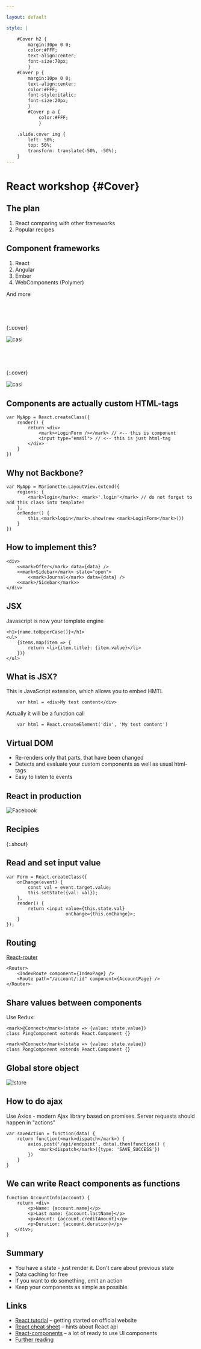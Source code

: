 ```yaml
---

layout: default

style: |

    #Cover h2 {
        margin:30px 0 0;
        color:#FFF;
        text-align:center;
        font-size:70px;
        }
    #Cover p {
        margin:10px 0 0;
        text-align:center;
        color:#FFF;
        font-style:italic;
        font-size:20px;
        }
        #Cover p a {
            color:#FFF;
            }

    .slide.cover img {
        left: 50%;
        top: 50%;
        transform: translate(-50%, -50%);
    }
---
```


# React workshop {#Cover}

## The plan

1. React comparing with other frameworks
2. Popular recipes


## Component frameworks

1. React
2. Angular
3. Ember
4. WebComponents (Polymer)

And more

## &nbsp;
{:.cover}

![casi](pictures/casi-overview.jpg)

## &nbsp;
{:.cover}

![casi](pictures/casi-components.jpg)

## Components are actually custom HTML-tags

    var MyApp = React.createClass({
        render() {
            return <div>
                <mark><LoginForm /></mark> // <-- this is component
                <input type="email"> // <-- this is just html-tag
            </div>
        }
    })

## Why not Backbone?

    var MyApp = Marionette.LayoutView.extend({
        regions: {
            <mark>login</mark>: <mark>'.login'</mark> // do not forget to add this class into template!
        },
        onRender() {
            this.<mark>login</mark>.show(new <mark>LoginForm</mark>())
        }
    })

## How to implement this?

    <div>
        <<mark>Offer</mark> data={data} />
        <<mark>Sidebar</mark> state="open">
            <<mark>Journal</mark> data={data} />
        <<mark>/Sidebar</mark>>
    </div>

## JSX

Javascript is now your template engine

    <h1>{name.toUpperCase()}</h1>
    <ul>
        {items.map(item => {
            return <li>{item.title}: {item.value}</li>
        })}
    </ul>

## What is JSX?

This is JavaScript extension, which allows you to embed HMTL

```
    var html = <div>My test content</div>
```

Actually it will be a function call

```
    var html = React.createElement('div', 'My test content')
```

## Virtual DOM

* Re-renders only that parts, that have been changed
* Detects and evaluate your custom components as well as usual html-tags
* Easy to listen to events

## React in production

![Facebook](pictures/react-in-prod.png)

## Recipies
{:.shout}

## Read and set input value

    var Form = React.createClass({
        onChange(event) {
            const val = event.target.value;
            this.setState({val: val});
        },
        render() {
            return <input value={this.state.val}
                          onChange={this.onChange}>;
        }
    });

## Routing

[React-router](https://github.com/reactjs/react-router)

    <Router>
        <IndexRoute component={IndexPage} />
        <Route path="/account/:id" component={AccountPage} />
    </Router>

## Share values between components

Use Redux:

    <mark>@Connect</mark>(state => {value: state.value})
    class PingComponent extends React.Component {}

    <mark>@Connect</mark>(state => {value: state.value})
    class PongComponent extends React.Component {}

## Global store object

![!store](pictures/redux.svg)

## How to do ajax

Use Axios - modern Ajax library based on promises.
Server requests should happen in "actions"

    var saveAction = function(data) {
        return function(<mark>dispatch</mark>) {
            axios.post('/api/endpoint', data).then(function() {
                <mark>dispatch</mark>({type: 'SAVE_SUCCESS'})
            })
        }
    }

## We can write React components as functions

    function AccountInfo(account) {
        return <div>
            <p>Name: {account.name}</p>
            <p>Last name: {account.lastName}</p>
            <p>Amount: {account.creditAmount}</p>
            <p>Duration: {account.duration}</p>
       </div>;
    }

## Summary

* You have a state - just render it. Don't care about previous state
* Data caching for free
* If you want to do something, emit an action
* Keep your components as simple as possible

## Links

* [React tutorial](https://facebook.github.io/react/docs/tutorial.html) – getting started on official website
* [React cheat sheet](http://reactcheatsheet.com) – hints about React api
* [React-components](http://react-components.com) – a lot of ready to use UI components
* [Further reading](https://github.com/markerikson/react-redux-links)
